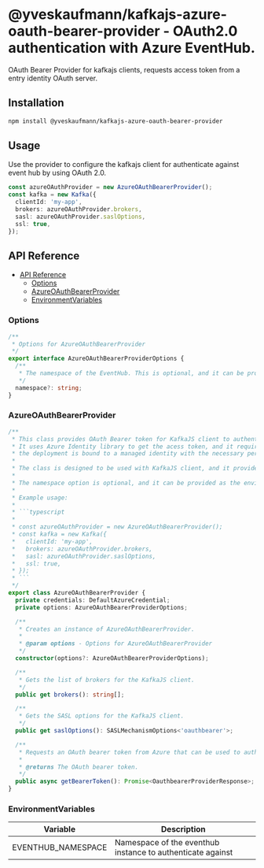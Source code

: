 # @yveskaufmann/kafkajs-azure-oauth-bearer-provider - OAuth2.0 authentication with Azure EventHub.

OAuth Bearer Provider for kafkajs clients, requests access token from a entry identity OAuth server.

## Installation

```sh
npm install @yveskaufmann/kafkajs-azure-oauth-bearer-provider
```

## Usage

Use the provider to configure the kafkajs client for authenticate against event hub by using OAuth 2.0.

```ts
const azureOAuthProvider = new AzureOAuthBearerProvider();
const kafka = new Kafka({
  clientId: 'my-app',
  brokers: azureOAuthProvider.brokers,
  sasl: azureOAuthProvider.saslOptions,
  ssl: true,
});
```

## API Reference

- [API Reference](#api-reference)
  - [Options](#options)
  - [AzureOAuthBearerProvider](#azureoauthbearerprovider)
  - [EnvironmentVariables](#environmentvariables)

### Options

```typescript
/**
 * Options for AzureOAuthBearerProvider
 */
export interface AzureOAuthBearerProviderOptions {
  /**
   * The namespace of the EventHub. This is optional, and it can be provided as the environment variable EVENTHUB_NAMESPACE.
   */
  namespace?: string;
}
```

### AzureOAuthBearerProvider

````typescript
/**
 * This class provides OAuth Bearer token for KafkaJS client to authenticate with Azure EventHubs.
 * It uses Azure Identity library to get the acess token, and it requires that the service account of
 * the deployment is bound to a managed identity with the necessary permissions to access the EventHub namespace.
 *
 * The class is designed to be used with KafkaJS client, and it provides the necessary configuration options.
 *
 * The namespace option is optional, and it can be provided as the environment variable EVENTHUB_NAMESPACE.
 *
 * Example usage:
 *
 * ```typescript
 *
 * const azureOAuthProvider = new AzureOAuthBearerProvider();
 * const kafka = new Kafka({
 *   clientId: 'my-app',
 *   brokers: azureOAuthProvider.brokers,
 *   sasl: azureOAuthProvider.saslOptions,
 *   ssl: true,
 * });
 * ```
 */
export class AzureOAuthBearerProvider {
  private credentials: DefaultAzureCredential;
  private options: AzureOAuthBearerProviderOptions;

  /**
   * Creates an instance of AzureOAuthBearerProvider.
   *
   * @param options - Options for AzureOAuthBearerProvider
   */
  constructor(options?: AzureOAuthBearerProviderOptions);

  /**
   * Gets the list of brokers for the KafkaJS client.
   */
  public get brokers(): string[];

  /**
   * Gets the SASL options for the KafkaJS client.
   */
  public get saslOptions(): SASLMechanismOptions<'oauthbearer'>;

  /**
   * Requests an OAuth bearer token from Azure that can be used to authenticate with EventHub.
   *
   * @returns The OAuth bearer token.
   */
  public async getBearerToken(): Promise<OauthbearerProviderResponse>;
}
````

### EnvironmentVariables

| Variable           | Description                                                |
| ------------------ | ---------------------------------------------------------- |
| EVENTHUB_NAMESPACE | Namespace of the eventhub instance to authenticate against |
